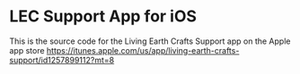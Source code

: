 # LEC Support App for iOS #

This is the source code for the Living Earth Crafts Support app on the Apple app store
https://itunes.apple.com/us/app/living-earth-crafts-support/id1257899112?mt=8